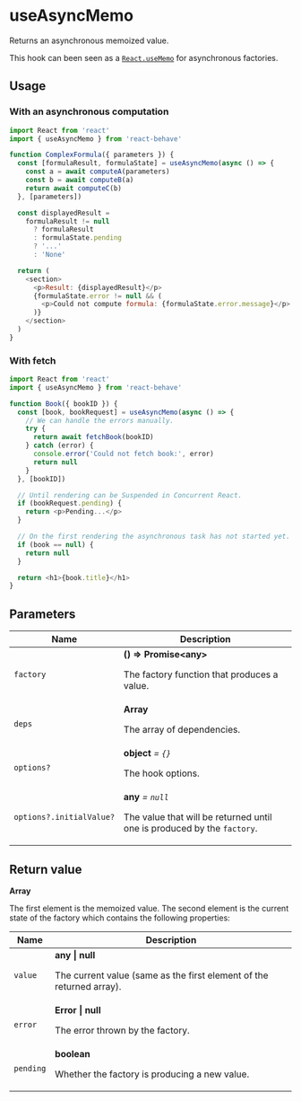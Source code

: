 # useAsyncMemo

Returns an asynchronous memoized value.

This hook can been seen as a [`React.useMemo`](https://reactjs.org/docs/hooks-reference.html#usememo)
for asynchronous factories.

## Usage

### With an asynchronous computation

```js
import React from 'react'
import { useAsyncMemo } from 'react-behave'

function ComplexFormula({ parameters }) {
  const [formulaResult, formulaState] = useAsyncMemo(async () => {
    const a = await computeA(parameters)
    const b = await computeB(a)
    return await computeC(b)
  }, [parameters])

  const displayedResult =
    formulaResult != null
      ? formulaResult
      : formulaState.pending
      ? '...'
      : 'None'

  return (
    <section>
      <p>Result: {displayedResult}</p>
      {formulaState.error != null && (
        <p>Could not compute formula: {formulaState.error.message}</p>
      )}
    </section>
  )
}
```

### With fetch

```js
import React from 'react'
import { useAsyncMemo } from 'react-behave'

function Book({ bookID }) {
  const [book, bookRequest] = useAsyncMemo(async () => {
    // We can handle the errors manually.
    try {
      return await fetchBook(bookID)
    } catch (error) {
      console.error('Could not fetch book:', error)
      return null
    }
  }, [bookID])

  // Until rendering can be Suspended in Concurrent React.
  if (bookRequest.pending) {
    return <p>Pending...</p>
  }

  // On the first rendering the asynchronous task has not started yet.
  if (book == null) {
    return null
  }

  return <h1>{book.title}</h1>
}
```

## Parameters

<table>
  <thead>
    <tr>
      <th>Name</th>
      <th>Description</th>
    </tr>
  </thead>
  
  <tbody>
    <tr>
      <td><code>factory</code></td>
      <td>
        <strong>() => Promise&lt;any&gt;</strong>
        <p>The factory function that produces a value.</p>
      </td>
    </tr>
    <tr>
      <td><code>deps</code></td>
      <td>
        <strong>Array</strong>
        <p>The array of dependencies.</p>
      </td>
    </tr>
    <tr>
      <td><code>options?</code></td>
      <td>
        <strong>object</strong> <em>= <code>{}</code></em>
        <p>The hook options.</p>
      </td>
    </tr>
    <tr>
      <td><code>options?.initialValue?</code></td>
      <td>
        <strong>any</strong> <em>= <code>null</code></em>
        <p>
          The value that will be returned until one is produced by the
          <code>factory</code>.
        </p>
      </td>
    </tr>
  </tbody>
</table>

## Return value

**Array**

The first element is the memoized value.
The second element is the current state of the factory which contains the
following properties:

<table>
  <thead>
    <tr>
      <th>Name</th>
      <th>Description</th>
    </tr>
  </thead>

  <tbody>
    <tr>
      <td><code>value</code></td>
      <td>
        <strong>any | null</strong>
        <p>
          The current value (same as the first element of the returned array).
        </p>
      </td>
    </tr>
    <tr>
      <td><code>error</code></td>
      <td>
        <strong>Error | null</strong>
        <p>The error thrown by the factory.</p>
      </td>
    </tr>
    <tr>
      <td><code>pending</code></td>
      <td>
        <strong>boolean</strong>
        <p>Whether the factory is producing a new value.</p>
      </td>
    </tr>
  </tbody>
</table>
